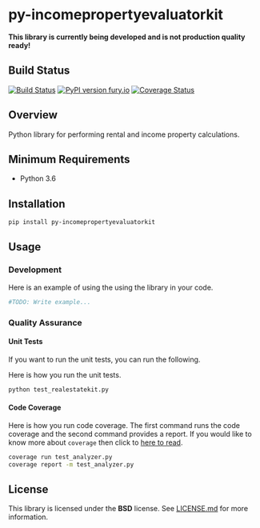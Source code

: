 # py-incomepropertyevaluatorkit
**This library is currently being developed and is not production quality ready!**

## Build Status
[![Build Status](https://travis-ci.org/MikaSoftware/py-incomepropertyevaluatorkit.svg?branch=master)](https://travis-ci.org/MikaSoftware/py-incomepropertyevaluatorkit)
[![PyPI version fury.io](https://badge.fury.io/py/py-incomepropertyevaluatorkit.svg)](https://pypi.python.org/pypi/py-incomepropertyevaluatorkit)
[![Coverage Status](https://coveralls.io/repos/github/MikaSoftware/py-incomepropertyevaluatorkit/badge.svg?branch=master)](https://coveralls.io/github/MikaSoftware/py-incomepropertyevaluatorkit?branch=master)

## Overview
Python library for performing rental and income property calculations.

## Minimum Requirements
* Python 3.6

## Installation
  ```bash
  pip install py-incomepropertyevaluatorkit
  ```

## Usage
### Development
Here is an example of using the using the library in your code.

  ```python
  #TODO: Write example...
  ```

### Quality Assurance
#### Unit Tests
If you want to run the unit tests, you can run the following.

Here is how you run the unit tests.

```bash
python test_realestatekit.py
```

#### Code Coverage
Here is how you run code coverage. The first command runs the code coverage
and the second command provides a report. If you would like to know more about ``coverage`` then click to [here to read](http://coverage.readthedocs.io/en/latest/).

```bash
coverage run test_analyzer.py
coverage report -m test_analyzer.py
```

## License
This library is licensed under the **BSD** license. See [LICENSE.md](LICENSE.md) for more information.
